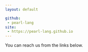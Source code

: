 ```yaml
---
layout: default

github: 
 - pearl-lang
site:
 - https://pearl-lang.github.io
---
```


You can reach us from the links below.

